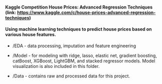 #### Kaggle Competition House Prices: Advanced Regression Techniques (link: https://www.kaggle.com/c/house-prices-advanced-regression-techniques)

#### Using machine learning techniques to predict house prices based on various house features.

- /EDA - data processing, imputation and feature engineering

- /Model - for modeling with ridge, lasso, elastic net, gradient boosting, catBoost, XGBoost, LightGBM, and stacked regressor models. Model visualization is also included in this folder.

- /Data - contains raw and processed data for this project.
